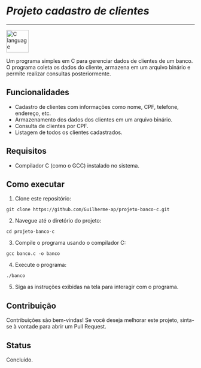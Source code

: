 # *Projeto cadastro de clientes*
<hr>
<img src="https://img.icons8.com/color/344/c-programming.png" widht="60" height="60" alt=" C language">
<p>Um programa simples em C para gerenciar dados de clientes de um banco. O programa coleta os dados do cliente, armazena em um arquivo binário e permite realizar consultas posteriormente.</p>

<h2>Funcionalidades</h2>

<ul>
  <li>Cadastro de clientes com informações como nome, CPF, telefone, endereço, etc.</li>
  <li>Armazenamento dos dados dos clientes em um arquivo binário.</li>
  <li>Consulta de clientes por CPF.</li>
  <li>Listagem de todos os clientes cadastrados.</li>
</ul>

<h2>Requisitos</h2>

<ul>
  <li>Compilador C (como o GCC) instalado no sistema.</li>
</ul>

<h2>Como executar</h2>

<ol>
  <li>Clone este repositório:</li>
</ol>

<pre><code>git clone https://github.com/Guilherme-ap/projeto-banco-c.git
</code></pre>

<ol start="2">
  <li>Navegue até o diretório do projeto:</li>
</ol>

<pre><code>cd projeto-banco-c
</code></pre>

<ol start="3">
  <li>Compile o programa usando o compilador C:</li>
</ol>

<pre><code>gcc banco.c -o banco
</code></pre>

<ol start="4">
  <li>Execute o programa:</li>
</ol>

<pre><code>./banco
</code></pre>

<ol start="5">
  <li>Siga as instruções exibidas na tela para interagir com o programa.</li>
</ol>

<h2>Contribuição</h2>

<p>Contribuições são bem-vindas! Se você deseja melhorar este projeto, sinta-se à vontade para abrir um Pull Request.</p>

<h2>Status</h2>

<p>Concluído</a>.</p>
